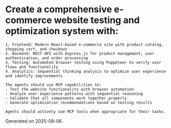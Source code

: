 # Create a comprehensive e-commerce website testing and optimization system with:
    
    1. Frontend: Modern React-based e-commerce site with product catalog, shopping cart, and checkout
    2. Backend: REST API with Express.js for product management, user authentication, and order processing
    3. Testing: Automated browser testing using Puppeteer to verify user flows and functionality
    4. Analytics: Sequential thinking analysis to optimize user experience and identify improvements
    
    The agents should use MCP capabilities to:
    - Test the website functionality with browser automation
    - Analyze user experience patterns with sequential reasoning
    - Validate that all components work together properly
    - Generate optimization recommendations based on testing results
    
    Agents should actively use MCP tools when appropriate for their tasks.

Generated on 2025-08-06.
